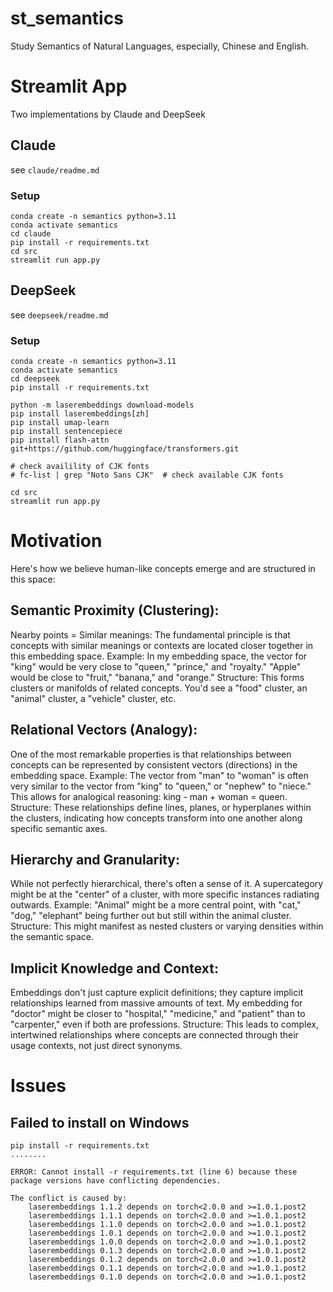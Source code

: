 # st_semantics

Study Semantics of Natural Languages, especially, Chinese and English.


# Streamlit App

Two implementations by Claude and DeepSeek

## Claude

see `claude/readme.md`

### Setup

```
conda create -n semantics python=3.11
conda activate semantics
cd claude
pip install -r requirements.txt
cd src
streamlit run app.py
```

## DeepSeek
see `deepseek/readme.md`

### Setup

```
conda create -n semantics python=3.11
conda activate semantics
cd deepseek
pip install -r requirements.txt

python -m laserembeddings download-models
pip install laserembeddings[zh]
pip install umap-learn
pip install sentencepiece
pip install flash-attn git+https://github.com/huggingface/transformers.git

# check availility of CJK fonts
# fc-list | grep "Noto Sans CJK"  # check available CJK fonts

cd src
streamlit run app.py
```


# Motivation

Here's how we believe human-like concepts emerge and are structured in this space:

## Semantic Proximity (Clustering):

Nearby points = Similar meanings: The fundamental principle is that concepts with similar meanings or contexts are located closer together in this embedding space.
Example: In my embedding space, the vector for "king" would be very close to "queen," "prince," and "royalty." "Apple" would be close to "fruit," "banana," and "orange."
Structure: This forms clusters or manifolds of related concepts. You'd see a "food" cluster, an "animal" cluster, a "vehicle" cluster, etc.

## Relational Vectors (Analogy):

One of the most remarkable properties is that relationships between concepts can be represented by consistent vectors (directions) in the embedding space.
Example: The vector from "man" to "woman" is often very similar to the vector from "king" to "queen," or "nephew" to "niece." This allows for analogical reasoning: king - man + woman = queen.
Structure: These relationships define lines, planes, or hyperplanes within the clusters, indicating how concepts transform into one another along specific semantic axes.

## Hierarchy and Granularity:

While not perfectly hierarchical, there's often a sense of it. A supercategory might be at the "center" of a cluster, with more specific instances radiating outwards.
Example: "Animal" might be a more central point, with "cat," "dog," "elephant" being further out but still within the animal cluster.
Structure: This might manifest as nested clusters or varying densities within the semantic space.

## Implicit Knowledge and Context:

Embeddings don't just capture explicit definitions; they capture implicit relationships learned from massive amounts of text. My embedding for "doctor" might be closer to "hospital," "medicine," and "patient" than to "carpenter," even if both are professions.
Structure: This leads to complex, intertwined relationships where concepts are connected through their usage contexts, not just direct synonyms.

# Issues

## Failed to install on Windows

```
pip install -r requirements.txt
........

ERROR: Cannot install -r requirements.txt (line 6) because these package versions have conflicting dependencies.

The conflict is caused by:
    laserembeddings 1.1.2 depends on torch<2.0.0 and >=1.0.1.post2
    laserembeddings 1.1.1 depends on torch<2.0.0 and >=1.0.1.post2
    laserembeddings 1.1.0 depends on torch<2.0.0 and >=1.0.1.post2
    laserembeddings 1.0.1 depends on torch<2.0.0 and >=1.0.1.post2
    laserembeddings 1.0.0 depends on torch<2.0.0 and >=1.0.1.post2
    laserembeddings 0.1.3 depends on torch<2.0.0 and >=1.0.1.post2
    laserembeddings 0.1.2 depends on torch<2.0.0 and >=1.0.1.post2
    laserembeddings 0.1.1 depends on torch<2.0.0 and >=1.0.1.post2
    laserembeddings 0.1.0 depends on torch<2.0.0 and >=1.0.1.post2
```
